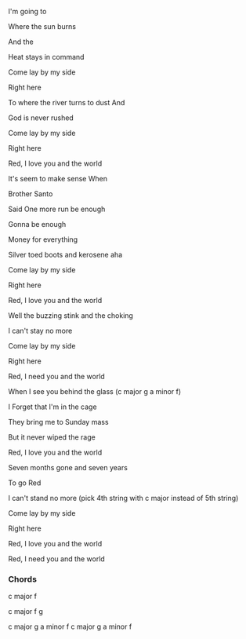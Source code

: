 I'm going to 

Where the sun burns 

And the 

Heat stays in command

Come lay by my side

Right here



To where the river turns to dust And

God is never rushed

Come lay by my side

Right here



Red, I love you and the world



It's seem to make sense When

Brother Santo 

Said One more run be enough

Gonna be enough



Money for everything

Silver toed boots and kerosene aha

Come lay by my side

Right here



Red, I love you and the world



Well the buzzing stink and the choking

I can't stay no more

Come lay by my side

Right here



Red, I need you and the world



When I see you behind the glass (c major g  a minor f)

I Forget that I'm in the cage

They bring me to Sunday mass

But it never wiped the rage



Red, I love you and the world



Seven months gone and seven years

To go Red

I can't stand no more (pick 4th string with c major instead of 5th string)

Come lay by my side

Right here



Red, I love you and the world

Red, I need you and the world

### Chords
c major f 

c major f g

c major g  a minor f    c major g  a minor f 
